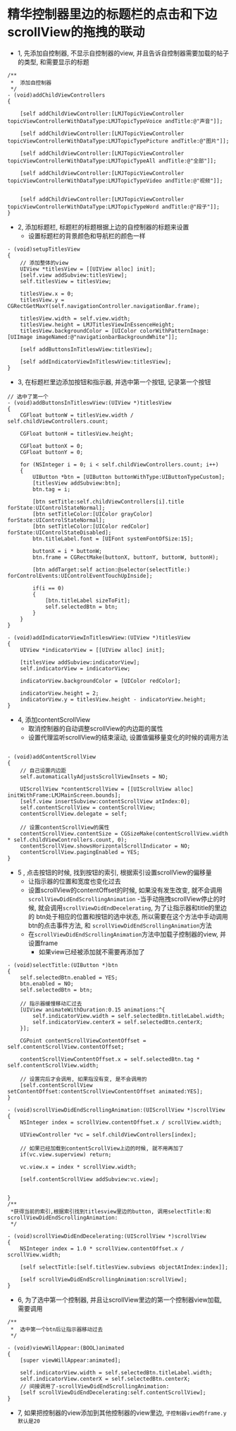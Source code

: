 # 精华控制器里边的标题栏的点击和下边scrollView的拖拽的联动

- 1, 先添加自控制器, 不显示自控制器的view, 并且告诉自控制器需要加载的帖子的类型, 和需要显示的标题

```objc
/**
 *  添加自控制器
 */
- (void)addChildViewControllers
{

    [self addChildViewController:[LMJTopicViewController topicViewControllerWithDataType:LMJTopicTypeVoice andTitle:@"声音"]];

    [self addChildViewController:[LMJTopicViewController topicViewControllerWithDataType:LMJTopicTypePicture andTitle:@"图片"]];

    [self addChildViewController:[LMJTopicViewController topicViewControllerWithDataType:LMJTopicTypeAll andTitle:@"全部"]];

    [self addChildViewController:[LMJTopicViewController topicViewControllerWithDataType:LMJTopicTypeVideo andTitle:@"视频"]];


    [self addChildViewController:[LMJTopicViewController topicViewControllerWithDataType:LMJTopicTypeWord andTitle:@"段子"]];
}
```

- 2, 添加标题栏, 标题栏的标题根据上边的自控制器的标题来设置
    - 设置标题栏的背景颜色和导航栏的颜色一样

```objc
- (void)setupTitlesView
{
    // 添加整体的view
    UIView *titlesView = [[UIView alloc] init];
    [self.view addSubview:titlesView];
    self.titlesView = titlesView;

    titlesView.x = 0;
    titlesView.y = CGRectGetMaxY(self.navigationController.navigationBar.frame);

    titlesView.width = self.view.width;
    titlesView.height = LMJTitlesViewInEssenceHeight;
    titlesView.backgroundColor = [UIColor colorWithPatternImage:[UIImage imageNamed:@"navigationbarBackgroundWhite"]];

    [self addButtonsInTitleswView:titlesView];

    [self addIndicatorViewInTitleswView:titlesView];
}

```

- 3, 在标题栏里边添加按钮和指示器, 并选中第一个按钮, 记录第一个按钮

```objc
// 选中了第一个
- (void)addButtonsInTitleswView:(UIView *)titlesView
{
    CGFloat buttonW = titlesView.width / self.childViewControllers.count;

    CGFloat buttonH = titlesView.height;

    CGFloat buttonX = 0;
    CGFloat buttonY = 0;

    for (NSInteger i = 0; i < self.childViewControllers.count; i++)
    {
        UIButton *btn = [UIButton buttonWithType:UIButtonTypeCustom];
        [titlesView addSubview:btn];
        btn.tag = i;

        [btn setTitle:self.childViewControllers[i].title forState:UIControlStateNormal];
        [btn setTitleColor:[UIColor grayColor] forState:UIControlStateNormal];
        [btn setTitleColor:[UIColor redColor] forState:UIControlStateDisabled];
        btn.titleLabel.font = [UIFont systemFontOfSize:15];

        buttonX = i * buttonW;
        btn.frame = CGRectMake(buttonX, buttonY, buttonW, buttonH);

        [btn addTarget:self action:@selector(selectTitle:) forControlEvents:UIControlEventTouchUpInside];

        if(i == 0)
        {
            [btn.titleLabel sizeToFit];
            self.selectedBtn = btn;
        }
    }
}

- (void)addIndicatorViewInTitleswView:(UIView *)titlesView
{
    UIView *indicatorView = [[UIView alloc] init];

    [titlesView addSubview:indicatorView];
    self.indicatorView = indicatorView;

    indicatorView.backgroundColor = [UIColor redColor];

    indicatorView.height = 2;
    indicatorView.y = titlesView.height - indicatorView.height;
}

```

- 4, 添加contentScrollView
    - 取消控制器的自动调整scrollView的内边距的属性
    - 设置代理监听scrollView的结束滚动, 设置值偏移量变化的时候的调用方法

```objc

- (void)addContentScrollView
{
    // 自己设置内边距
    self.automaticallyAdjustsScrollViewInsets = NO;

    UIScrollView *contentScrollView = [[UIScrollView alloc] initWithFrame:LMJMainScreen.bounds];
    [self.view insertSubview:contentScrollView atIndex:0];
    self.contentScrollView = contentScrollView;
    contentScrollView.delegate = self;

    // 设置contentScrollView的属性
    contentScrollView.contentSize = CGSizeMake(contentScrollView.width * self.childViewControllers.count, 0);
    contentScrollView.showsHorizontalScrollIndicator = NO;
    contentScrollView.pagingEnabled = YES;
}

```

- 5 , 点击按钮的时候, 找到按钮的索引, 根据索引设置scrollView的偏移量
    - 让指示器的位置和宽度也变化过去
    - 设置scrollView的contentOffset的时候, 如果没有发生改变, 就不会调用`scrollViewDidEndScrollingAnimation`
    -当手动拖拽scrollView停止的时候, 就会调用`scrollViewDidEndDecelerating`, 为了让指示器和title的里边的
        btn处于相应的位置和按钮的选中状态, 所以需要在这个方法中手动调用btn的点击事件方法, 和
        `scrollViewDidEndScrollingAnimation`方法
    - 在`scrollViewDidEndScrollingAnimation`方法中加载子控制器的view, 并设置frame
        - 如果view已经被添加就不需要再添加了

```objc
- (void)selectTitle:(UIButton *)btn
{
    self.selectedBtn.enabled = YES;
    btn.enabled = NO;
    self.selectedBtn = btn;

    // 指示器缓慢移动汇过去
    [UIView animateWithDuration:0.15 animations:^{
        self.indicatorView.width = self.selectedBtn.titleLabel.width;
        self.indicatorView.centerX = self.selectedBtn.centerX;
    }];

    CGPoint contentScrollViewContentOffset = self.contentScrollView.contentOffset;

    contentScrollViewContentOffset.x = self.selectedBtn.tag * self.contentScrollView.width;

    // 设置完后才会调用, 如果指没有变, 是不会调用的
    [self.contentScrollView setContentOffset:contentScrollViewContentOffset animated:YES];
}

- (void)scrollViewDidEndScrollingAnimation:(UIScrollView *)scrollView
{
    NSInteger index = scrollView.contentOffset.x / scrollView.width;

    UIViewController *vc = self.childViewControllers[index];

    // 如果已经加载到contentScrollView上边的时候, 就不用再加了
    if(vc.view.superview) return;

    vc.view.x = index * scrollView.width;

    [self.contentScrollView addSubview:vc.view];


}
/**
 *获得当前的索引,根据索引找到titlesview里边的button, 调用selectTitle:和scrollViewDidEndScrollingAnimation:
 */

- (void)scrollViewDidEndDecelerating:(UIScrollView *)scrollView
{
    NSInteger index = 1.0 * scrollView.contentOffset.x / scrollView.width;

    [self selectTitle:[self.titlesView.subviews objectAtIndex:index]];

    [self scrollViewDidEndScrollingAnimation:scrollView];
}

```

- 6, 为了选中第一个控制器, 并且让scrollView里边的第一个控制器view加载, 需要调用

```objc
/**
 *  选中第一个btn后让指示器移动过去
 */

- (void)viewWillAppear:(BOOL)animated
{
    [super viewWillAppear:animated];

    self.indicatorView.width = self.selectedBtn.titleLabel.width;
    self.indicatorView.centerX = self.selectedBtn.centerX;
    // 间接调用了-scrollViewDidEndScrollingAnimation:
    [self scrollViewDidEndDecelerating:self.contentScrollView];
}

```

- 7, 如果把控制器的view添加到其他控制器的view里边, `子控制器view的frame.y默认是20`




